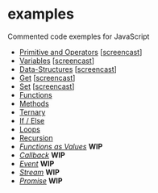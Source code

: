 # examples
Commented code exemples for JavaScript

- [Primitive and Operators](https://github.com/nan-academy/js-training/blob/master/examples/primitive-and-operators.js) [[screencast](https://scrimba.com/c/cwyaEAd)]
- [Variables](https://github.com/nan-academy/js-training/blob/master/examples/variables.js) [[screencast](https://scrimba.com/c/cLrBKA8)]
- [Data-Structures](https://github.com/nan-academy/js-training/blob/master/examples/data-structures.js) [[screencast](https://scrimba.com/c/c9Py3sG)]
- [Get](https://github.com/nan-academy/js-training/blob/master/examples/get.js) [[screencast](https://scrimba.com/c/cvzg2Tq)]
- [Set](https://github.com/nan-academy/js-training/blob/master/examples/set.js) [[screencast](https://scrimba.com/c/cbWrGcg)]
- [Functions](https://github.com/nan-academy/js-training/blob/master/examples/functions.js)
- [Methods](https://github.com/nan-academy/js-training/blob/master/examples/methods.js)
- [Ternary](https://github.com/nan-academy/js-training/blob/master/examples/ternary.js)
- [If / Else](https://github.com/nan-academy/js-training/blob/master/examples/if-else.js)
- [Loops](https://github.com/nan-academy/js-training/blob/master/examples/while.js)
- [Recursion](https://github.com/nan-academy/js-training/blob/master/examples/recursion.js)
- *[Functions as Values](https://github.com/nan-academy/js-training/blob/master/examples/functions-as-values.js)* **WIP**
- *[Callback](https://github.com/nan-academy/js-training/blob/master/examples/callback.js)* **WIP**
- *[Event](https://github.com/nan-academy/js-training/blob/master/examples/event.js)* **WIP**
- *[Stream](https://github.com/nan-academy/js-training/blob/master/examples/stream.js)* **WIP**
- *[Promise](https://github.com/nan-academy/js-training/blob/master/examples/promise.js)* **WIP**

